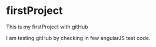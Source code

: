 # firstProject
This is my firstProject with gitHub

I am testing gitHub by checking in few angularJS test code.


